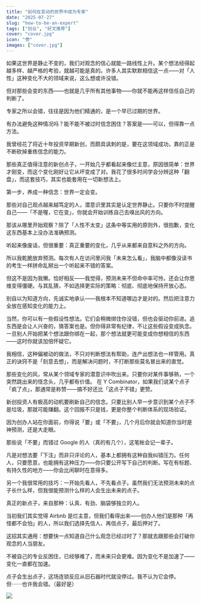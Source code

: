 ```yaml
---
title: "如何在变动的世界中成为专家"
date: "2025-07-27"
slug: "how-to-be-an-expert"
tags: ["创业", "好文推荐"]
cover: "cover.jpg"
icon: "😎"
images: ["cover.jpg"]
---
```

如果这世界是静止不变的，我们对观念的信心就能一路线性上升。某个想法经得起越多样、越严格的考验，就越可能是真的。许多人其实默默相信这一点——对「人性」这种变化不大的领域来说，这么想或许没错。



但对那些会变的东西——也就是几乎所有其他事物——你就不能再这样信任自己的判断了。



专家之所以会错，往往是因为他们精通的，是一个早已过期的世界。



有办法避免这种情况吗？能不能不被过时信念困住？答案是——可以，但得靠一点方法。



我曾经花了将近十年投资早期新创，而颇具讽刺的是，要在这领域成功，靠的正是不断砍掉重练信念的能力。



那些真正值得注意的新创点子，一开始几乎都看起来像烂主意，原因很简单：世界才刚变，而这个变化刚好让它从坏变成了对。我花了很多时间学会分辨这种「翻盘」，而这套技巧，其实也能套用在一切新想法上。



第一步，养成一种信念：世界一定会变。



那些对自己观点越来越笃定的人，潜意识里其实是认定世界静止。只要你不时提醒自己——「不是喔，它在变」，你就会开始训练自己去嗅出风的方向。



那该从哪里开始观察？除了「人性不太变」这条中等实用的原则外，很抱歉，变化这东西基本上没办法准确预测。



听起来像废话，但很重要：真正重要的变化，几乎从来都来自意料之外的方向。



所以我乾脆放弃预测。每次有人在访问里问我「未来怎么看」，我脑中都像没读书的考生一样拼命乱掰出一个听起来不错的答案。



但这不是因为我懒。恰好相反——我觉得，预测未来不但命中率可怜，还会让你思维变得僵硬。与其乱猜，不如选择更实际的策略：彻底、彻底地保持开放心态。



别自以为知道方向，先诚实地承认——我根本不知道哪边才是对的。然后把注意力全放在感知变化的能力上。



当然，你可以有一些假设性想法。它们会稍微绑住你没错，但也会驱动你前进。追东西是会让人兴奋的，猜答案也是。但你得非常有纪律，不让这些假设变成执念。
一旦别人开始把某个想法跟你绑在一起，那个想法就更可能变成你想相信的东西——这时你就该加倍怀疑它。



我相信，这种偏被动的做法，不只对判断想法有帮助，连产出想法也一样管用。真正的诀窍不是「刻意去想」，而是解决问题时，不打断那些莫名冒出来的直觉。



那些变化的风，常从某个领域专家的潜意识中吹出来。只要你对某件事够熟，一个突然跳出来的怪念头，几乎都有价值。
在 Y Combinator，如果我们说某个点子「疯了点」，那通常是称赞——搞不好还比「这点子不错」更赞。



新创投资人有极高的动机要刷新自己的信念。只要比别人早一步意识到某个点子不是垃圾，那就可能赚翻。这个回报不只是钱，更是你整个判断体系的现场验证。



因为创办人站在你面前，你得说「要」或「不要」，几个月后你就会知道你当时是神预测，还是大走眼。



那些说「不要」而错过 Google 的人（真的有几个），这笔帐会记一辈子。



凡是对想法要「下注」而非只评论的人，基本上都拥有这种自我纠错压力。任何人，只要愿意，也能拥有这种压力——你只要公开写下自己的判断。写在有标题、有持久性的地方——你会比闲聊时在意得多。



另一个我很常用的技巧：一开始先看人，不先看点子。虽然我们无法预测未来的点子长什么样，但我很能预测什么样的人会生出未来的点子。



真正的新点子，来自那种：认真、有劲、脑袋够独立的人。



当初我们其实觉得 Airbnb 是烂主意，但我们看得出来——创办人他们是那种「再怪都不会怕」的人，所以我们选择先信人、再信点子，最后押对了。



这招其实通用：想要快一点知道自己什么观念已经过时了？那就去跟那些会打破你观念的人当朋友。



不被自己的专业反困住，已经够难了，而未来只会更难。因为变化不是加速了——变化一直都在加速。



点子会生出点子，这场连锁反应从旧石器时代就没停过。我不认为它会停。
但⋯⋯也许我会错。（最好是）




![](https://prod-files-secure.s3.us-west-2.amazonaws.com/112d0858-5090-4d34-a606-b75eb8d65fd2/46476355-9cf3-4e99-9b7a-3531bc426380/1000202064.png?X-Amz-Algorithm=AWS4-HMAC-SHA256&X-Amz-Content-Sha256=UNSIGNED-PAYLOAD&X-Amz-Credential=ASIAZI2LB466VCHTIGH2%2F20250901%2Fus-west-2%2Fs3%2Faws4_request&X-Amz-Date=20250901T151259Z&X-Amz-Expires=3600&X-Amz-Security-Token=IQoJb3JpZ2luX2VjEK7%2F%2F%2F%2F%2F%2F%2F%2F%2F%2FwEaCXVzLXdlc3QtMiJIMEYCIQDw8u%2Brl9um4%2BxWgxcl%2FMUk0tq%2FOYu7zit99bcAvlFP3gIhAPaLlPelSLOibplYV87vvnKUynoJ2k5%2FC4BazqTbQCP7Kv8DCBcQABoMNjM3NDIzMTgzODA1IgwqWn7QyzFmjKLdAAUq3ANO57F%2BZFwRSrCV%2B8geSPfnYVo9AVcEk4bBXt9SHB3wM1dHTtaxv3iCGRpO1KOcL9hfnxKFObz3H9nbgNc2BKYxMShGpxEz6pwL7c1etrOjCv%2FBbwBoYwLnY%2BMFwfezXXPNQFsqMjcQ4eQhzuYY2ct5ttsZKxs3d2D%2BHGcf33mQ9RnYqoGDxf1zDitPz%2BMQEX0ArjKGTsTfE%2F57FIUfFFtXwoh%2BOF6x4mEJnmC2Nwmyx7%2Bz3zghjYLcUSgaIpwPlJ5aXuFcJP9VK%2BDhQptWNL2TCL3SYa374m6%2BXNyMIU3kAcTfNfZAt8veylL1BdDRaNodijxm6gGkxdXT3av51BhfCqKf51ybrGSd7gShRHMglHUHBXz%2FhXl9tEgKUoRafYFUyUxYKDnTgTfPxNAFjixj77en7YWy8s8bxoqklQANoXvrH7BdKlJ%2Bl4IeS%2BekfdgBe8jFLr3QINMidusZLejUXsJMGb%2F2F0HvF4%2BwHywkuthqYrMKUCQOJtc%2BrloL07M1gqAzsZIv6y4sWN%2FBblkWKI4N1PH7G2ogZry8upUARBZXzwbtmT8OMVWhTSDXzDtmlsSsQmejwThnVIkzEPH5e4LbrX7D1%2FhsjOSi97As1pXGwl2uAgkPtBJeejCUz9bFBjqkAR%2FikgdTTqUjWfICqN0CKxWraCp6i9CgywA1VGGxHRBcWgLI25bSVPcvGRYmmouR3IzGi27GmvdJXvdMse3rWVwWSC0Sk6%2BAYxWPn2klF3ya46NRJShW8o0yDaHlZdw2nWdcLalFsMeBB3K5HpBDcpli3kyl%2Fzwoid4msroJnjMIYaWoZimme%2F6e2ebY6YKV4yukuL%2FhyBiMHD1ZU7VjzDUb%2BE2A&X-Amz-Signature=0fc659d33d4b049123890c780fd193ce5c0f0d0a463b60c683ace4fcbc6ce385&X-Amz-SignedHeaders=host&x-amz-checksum-mode=ENABLED&x-id=GetObject)


